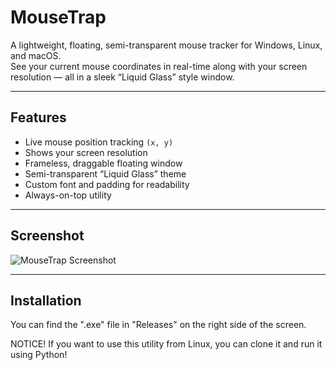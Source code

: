 # MouseTrap

A lightweight, floating, semi-transparent mouse tracker for Windows, Linux, and macOS.  
See your current mouse coordinates in real-time along with your screen resolution — all in a sleek “Liquid Glass” style window.

---

## Features

- Live mouse position tracking `(x, y)`  
- Shows your screen resolution  
- Frameless, draggable floating window  
- Semi-transparent “Liquid Glass” theme  
- Custom font and padding for readability  
- Always-on-top utility  

---

## Screenshot

![MouseTrap Screenshot](https://kephost.net/p/MjA0ODkzOQ.png)

---

## Installation

You can find the ".exe" file in "Releases" on the right side of the screen.

NOTICE! If you want to use this utility from Linux, you can clone it and run it using Python!
